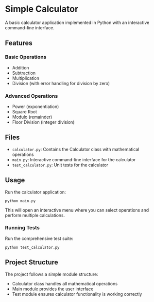# Simple Calculator

A basic calculator application implemented in Python with an interactive command-line interface.

## Features

### Basic Operations
- Addition
- Subtraction
- Multiplication
- Division (with error handling for division by zero)

### Advanced Operations
- Power (exponentiation)
- Square Root
- Modulo (remainder)
- Floor Division (integer division)

## Files

- `calculator.py`: Contains the Calculator class with mathematical operations
- `main.py`: Interactive command-line interface for the calculator
- `test_calculator.py`: Unit tests for the calculator

## Usage

Run the calculator application:

```
python main.py
```

This will open an interactive menu where you can select operations and perform multiple calculations.

### Running Tests

Run the comprehensive test suite:

```
python test_calculator.py
```

## Project Structure

The project follows a simple module structure:
- Calculator class handles all mathematical operations
- Main module provides the user interface
- Test module ensures calculator functionality is working correctly